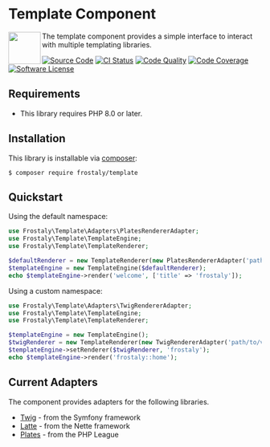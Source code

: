 # Template Component

<img src="https://avatars.githubusercontent.com/u/95505865" alt="" align="left" height="64">

The template component provides a simple interface to interact with multiple templating libraries.

[![Source Code](https://img.shields.io/badge/source-frostaly/template-blue.svg)](https://github.com/frostaly/template)
[![CI Status](https://github.com/frostaly/template/workflows/Build/badge.svg)](https://github.com/frostaly/template/actions?query=workflow%3A%22Build%22)
[![Code Quality](https://scrutinizer-ci.com/g/frostaly/template/badges/quality-score.png?b=master)](https://scrutinizer-ci.com/g/frostaly/template/?branch=master)
[![Code Coverage](https://scrutinizer-ci.com/g/frostaly/template/badges/coverage.png?b=master)](https://scrutinizer-ci.com/g/frostaly/template/?branch=master)
[![Software License](https://img.shields.io/badge/license-GPL-brightgreen.svg)](https://github.com/frostaly/template/blob/master/LICENSE)


## Requirements
- This library requires PHP 8.0 or later.

## Installation

This library is installable via [composer](https://getcomposer.org/):

```
$ composer require frostaly/template
```

## Quickstart
Using the default namespace:

```php
use Frostaly\Template\Adapters\PlatesRendererAdapter;
use Frostaly\Template\TemplateEngine;
use Frostaly\Template\TemplateRenderer;

$defaultRenderer = new TemplateRenderer(new PlatesRendererAdapter('path/to/views'));
$templateEngine = new TemplateEngine($defaultRenderer);
echo $templateEngine->render('welcome', ['title' => 'frostaly']);
```
Using a custom namespace:

```php
use Frostaly\Template\Adapters\TwigRendererAdapter;
use Frostaly\Template\TemplateEngine;
use Frostaly\Template\TemplateRenderer;

$templateEngine = new TemplateEngine();
$twigRenderer = new TemplateRenderer(new TwigRendererAdapter('path/to/views'));
$templateEngine->setRenderer($twigRenderer, 'frostaly');
echo $templateEngine->render('frostaly::home');
```

## Current Adapters
The component provides adapters for the following libraries.
* [Twig](https://twig.symfony.com/) - from the Symfony framework
* [Latte](https://latte.nette.org/) - from the Nette framework
* [Plates](https://platesphp.com/) - from the PHP League
